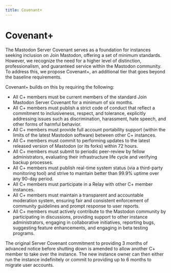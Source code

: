 ```yaml
---
title: Covenant+
---
```


# Covenant+

The Mastodon Server Covenant serves as a foundation for instances seeking inclusion on Join Mastodon, offering a set of minimum standards. However, we recognize the need for a higher level of distinction, professionalism, and guaranteed service within the Mastodon community. To address this, we propose Covenant+, an additional tier that goes beyond the baseline requirements.

Covenant+ builds on this by requiring the following:

- All C+ members must be current members of the standard Join Mastodon Server Covenant for a minimum of six months.
- All C+ members must publish a strict code of conduct that reflect a commitment to inclusiveness, respect, and tolerance, explicitly addressing issues such as discrimination, harassment, hate speech, and other forms of harmful behavior.
- All C+ members must provide full account portability support (within the limits of the latest Mastodon software) between other C+ instances.
- All C+ members must commit to performing updates to the latest released version of Mastodon (or its forks) within 72 hours.
- All C+ members must submit to periodic peer-review by fellow administrators, evaluating their infrastructure life cycle and verifying backup processes.
- All C+ members must publish real-time system status (via a third-party monitoring tool) and strive to maintain better than 99.9% uptime over any 90-day period.
- All C+ members must participate in a Relay with other C+ member instances.
- All C+ members must maintain a transparent and accountable moderation system, ensuring fair and consistent enforcement of community guidelines and prompt response to user reports.
- All C+ members must actively contribute to the Mastodon community by participating in discussions, providing support to other instance administrators, engaging in collaborative initiatives,  reporting bugs, suggesting feature enhancements, and engaging in beta testing programs.

The original Server Covenant commitment to providing 3 months of advanced notice before shutting down is amended to allow another C+ member to take over the instance. The new instance owner can then either run the instance indefinitely or commit to providing up to 6 months to migrate user accounts.

